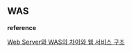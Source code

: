 ## WAS





**reference**

[Web Server와 WAS의 차이와 웹 서비스 구조](#https://gmlwjd9405.github.io/2018/10/27/webserver-vs-was.html)